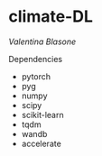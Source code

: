 climate-DL
============
*Valentina Blasone*

Dependencies

- pytorch
- pyg
- numpy
- scipy
- scikit-learn
- tqdm
- wandb
- accelerate
  
